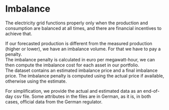 # Imbalance

The electricity grid functions properly only when the production and consumption are balanced at all times, and
there are financial incentives to achieve that.

If our forecasted production is different from the measured production (higher or lower),
we have an imbalance volume. For that we have to pay a penalty.\
The imbalance penalty is calculated in euro per megawatt-hour, we can then compute the imbalance cost for each asset
in our portfolio.\
The dataset contains an estimated imbalance price and a final imbalance price. The imbalance penalty is computed using
the actual price if available, otherwise using the estimate.

For simplification, we provide the actual and estimated data as an end-of-day csv file. Some attributes in the
files are in German, as it is, in both cases, official data from the German regulator.
